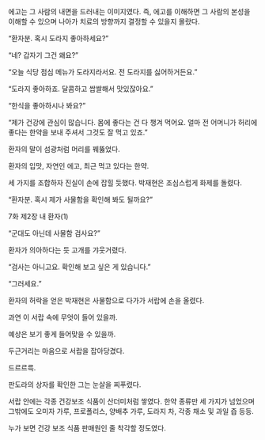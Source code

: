 에고는 그 사람의 내면을 드러내는 이미지였다. 즉, 에고를 이해하면 그 사람의 본성을 이해할 수 있으며 나아가 치료의 방향까지 결정할 수 있을지 몰랐다.

“환자분. 혹시 도라지 좋아하세요?”

“네? 갑자기 그건 왜요?”

“오늘 식당 점심 메뉴가 도라지라서요. 전 도라지를 싫어하거든요.”

“도라지 좋아하죠. 달콤하고 쌉쌀해서 맛있잖아요.”

“한식을 좋아하시나 봐요?”

“제가 건강에 관심이 많습니다. 몸에 좋다는 건 다 챙겨 먹어요. 얼마 전 어머니가 허리에 좋다는 한약을 보내 주셔서 그것도 잘 먹고 있죠.”

환자의 말이 섬광처럼 머리를 꿰뚫었다.

환자의 입맛, 자연인 에고, 최근 먹고 있다는 한약.

세 가지를 조합하자 진실이 손에 잡힐 듯했다. 박재현은 조심스럽게 화제를 돌렸다.

“환자분. 혹시 제가 사물함을 확인해 봐도 될까요?”

7화 제2장 내 환자(1)

“군대도 아닌데 사물함 검사요?”

환자가 의아하다는 듯 고개를 갸웃거렸다.

“검사는 아니고요. 확인해 보고 싶은 게 있습니다.”

“그러세요.”

환자의 허락을 얻은 박재현은 사물함으로 다가가 서랍에 손을 올렸다.

과연 이 서랍 속에 무엇이 들어 있을까.

예상은 보기 좋게 들어맞을 수 있을까.

두근거리는 마음으로 서랍을 잡아당겼다.

드르르륵.

판도라의 상자를 확인한 그는 눈살을 찌푸렸다.

서랍 안에는 각종 건강보조 식품이 산더미처럼 쌓였다. 한약 종류만 세 가지가 넘었으며 그밖에도 오미자 가루, 프로폴리스, 양배추 가루, 도라지 차, 각종 채소 및 과일 즙 등등.

누가 보면 건강 보조 식품 판매원인 줄 착각할 정도였다.